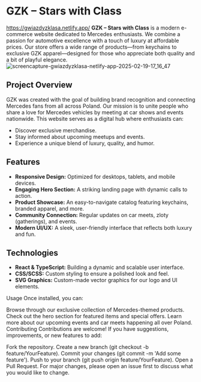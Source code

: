 # GZK – Stars with Class
https://gwiazdyzklasa.netlify.app/
**GZK – Stars with Class** is a modern e-commerce website dedicated to Mercedes enthusiasts. We combine a passion for automotive excellence with a touch of luxury at affordable prices. Our store offers a wide range of products—from keychains to exclusive GZK apparel—designed for those who appreciate both quality and a bit of playful elegance.
![screencapture-gwiazdyzklasa-netlify-app-2025-02-19-17_16_47](https://github.com/user-attachments/assets/09ba81ac-4eff-4237-ba76-7cd65571495e)

## Project Overview

GZK was created with the goal of building brand recognition and connecting Mercedes fans from all across Poland. Our mission is to unite people who share a love for Mercedes vehicles by meeting at car shows and events nationwide. This website serves as a digital hub where enthusiasts can:
- Discover exclusive merchandise.
- Stay informed about upcoming meetups and events.
- Experience a unique blend of luxury, quality, and humor.

## Features

- **Responsive Design:** Optimized for desktops, tablets, and mobile devices.
- **Engaging Hero Section:** A striking landing page with dynamic calls to action.
- **Product Showcase:** An easy-to-navigate catalog featuring keychains, branded apparel, and more.
- **Community Connection:** Regular updates on car meets, zloty (gatherings), and events.
- **Modern UI/UX:** A sleek, user-friendly interface that reflects both luxury and fun.

## Technologies

- **React & TypeScript:** Building a dynamic and scalable user interface.
- **CSS/SCSS:** Custom styling to ensure a polished look and feel.
- **SVG Graphics:** Custom-made vector graphics for our logo and UI elements.



Usage
Once installed, you can:

Browse through our exclusive collection of Mercedes-themed products.
Check out the hero section for featured items and special offers.
Learn more about our upcoming events and car meets happening all over Poland.
Contributing
Contributions are welcome! If you have suggestions, improvements, or new features to add:

Fork the repository.
Create a new branch (git checkout -b feature/YourFeature).
Commit your changes (git commit -m 'Add some feature').
Push to your branch (git push origin feature/YourFeature).
Open a Pull Request.
For major changes, please open an issue first to discuss what you would like to change.

